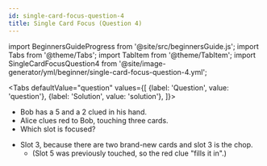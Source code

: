 ```yaml
---
id: single-card-focus-question-4
title: Single Card Focus (Question 4)
---
```


import BeginnersGuideProgress from '@site/src/beginnersGuide.js';
import Tabs from '@theme/Tabs';
import TabItem from '@theme/TabItem';
import SingleCardFocusQuestion4 from '@site/image-generator/yml/beginner/single-card-focus-question-4.yml';

<BeginnersGuideProgress part="30" />

<!-- lint disable no-undefined-references -->

<Tabs
  defaultValue="question"
  values={[
    {label: 'Question', value: 'question'},
    {label: 'Solution', value: 'solution'},
  ]}>
<TabItem value="question">

- Bob has a 5 and a 2 clued in his hand.
- Alice clues red to Bob, touching three cards.
- Which slot is focused?

</TabItem>
<TabItem value="solution">

- Slot 3, because there are two brand-new cards and slot 3 is the chop.
  - (Slot 5 was previously touched, so the red clue "fills it in".)

</TabItem>
</Tabs>

<SingleCardFocusQuestion4 />
